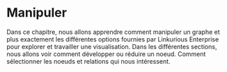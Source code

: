 # Manipuler

Dans ce chapitre, nous allons apprendre comment manipuler un graphe et plus exactement les différentes options fournies par Linkurious Enterprise pour explorer et travailler une visualisation. Dans les différentes sections, nous allons voir comment développer ou réduire un noeud. Comment sélectionner les noeuds et relations qui nous intéressent.


